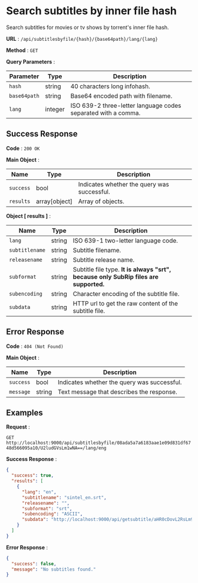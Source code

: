 # Search subtitles by inner file hash

Search subtitles for movies or tv shows by torrent's inner file hash.

**URL** : `/api/subtitlesbyfile/{hash}/{base64path}/lang/{lang}`

**Method** : `GET`

**Query Parameters** :

| Parameter    | Type    | Description                                                   |
| ------------ | ------- | ------------------------------------------------------------- |
| `hash`       | string  | 40 characters long infohash.                                  |
| `base64path` | string  | Base64 encoded path with filename.                            |
| `lang`       | integer | ISO 639-2 three-letter language codes separated with a comma. |

## Success Response

**Code** : `200 OK`

**Main Object** :

| Name      | Type          | Description                                 |
| --------- | ------------- | ------------------------------------------- |
| `success` | bool          | Indicates whether the query was successful. |
| `results` | array[object] | Array of objects.                           |

**Object [ results ]** :

| Name           | Type   | Description                                                                          |
| -------------- | ------ | ------------------------------------------------------------------------------------ |
| `lang`         | string | ISO 639-1 two-letter language code.                                                  |
| `subtitlename` | string | Subtitle filename.                                                                   |
| `releasename`  | string | Subtitle release name.                                                               |
| `subformat`    | string | Subtitle file type. **It is always "srt", because only SubRip files are supported.** |
| `subencoding`  | string | Character encoding of the subtitle file.                                             |
| `subdata`      | string | HTTP url to get the raw content of the subtitle file.                                |

## Error Response

**Code** : `404 (Not Found)`

**Main Object** :

| Name      | Type   | Description                                 |
| --------- | ------ | ------------------------------------------- |
| `success` | bool   | Indicates whether the query was successful. |
| `message` | string | Text message that describes the response.   |

## Examples

**Request** :

`GET http://localhost:9000/api/subtitlesbyfile/08ada5a7a6183aae1e09d831df6748d566095a10/U2ludGVsLm1wNA==/lang/eng`

**Success Response** :

```json
{
  "success": true,
  "results": [
    {
      "lang": "en",
      "subtitlename": "sintel_en.srt",
      "releasename": "",
      "subformat": "srt",
      "subencoding": "ASCII",
      "subdata": "http://localhost:9000/api/getsubtitle/aHR0cDovL2RsLm9wZW5zdWJ0aXRsZXMub3JnL2VuL2Rvd25sb2FkL3NyYy1hcGkvdnJmLWY1NjIwYmMyL3NpZC1WMDRMZkRQak5YdkItRnlVbGxiZ3RtcjJpcGYvc3ViYWQvMzg3MTc5Ng==/encode/ASCII/subtitle.srt"
    }
  ]
}
```

**Error Response** :

```json
{
  "success": false,
  "message": "No subtitles found."
}
```
